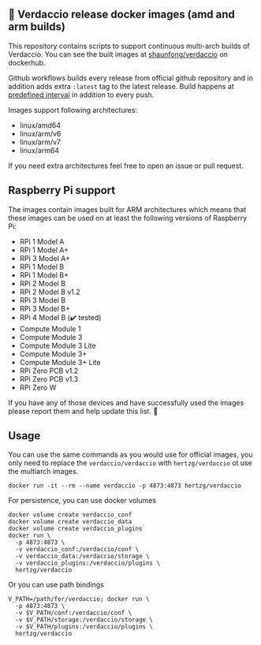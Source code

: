🐋 Verdaccio release docker images (amd and arm builds)
---
This repository contains scripts to support continuous multi-arch builds of 
Verdaccio. You can see the built images at 
[shaunfong/verdaccio](https://hub.docker.com/r/hertzg/verdaccio/tags) on dockerhub.

Github workflows builds every release from official github repository and in
addition adds extra `:latest` tag to the latest release. Build happens at
[predefined interval](https://github.com/shaunfong/docker-verdaccio-multiarch/blob/master/.github/workflows/buildx.yml)
in addition to every push.

Images support following architectures:
* linux/amd64
* linux/arm/v6
* linux/arm/v7
* linux/arm64

If you need extra architectures feel free to open an issue or pull request.

## Raspberry Pi support
The images contain images built for ARM architectures which means that these
images can be used on at least the following versions of Raspberry Pi:

* RPi 1 Model A
* RPi 1 Model A+
* RPi 3 Model A+
* RPi 1 Model B
* RPi 1 Model B+
* RPi 2 Model B
* RPi 2 Model B v1.2
* RPi 3 Model B
* RPi 3 Model B+
* RPi 4 Model B (:heavy_check_mark: tested) 
* Compute Module 1
* Compute Module 3
* Compute Module 3 Lite
* Compute Module 3+
* Compute Module 3+ Lite
* RPi Zero PCB v1.2
* RPi Zero PCB v1.3
* RPi Zero W

If you have any of those devices and have successfully used the images please
report them and help update this list. :open_hands: 

## Usage

You can use the same commands as you would use for official images, you only
need to replace the `verdaccio/verdaccio` with `hertzg/verdaccio` ot use the 
multiarch images.

```shell script
docker run -it --rm --name verdaccio -p 4873:4873 hertzg/verdaccio
```

For persistence, you can use docker volumes

```shell script
docker volume create verdaccio_conf
docker volume create verdaccio_data
docker volume create verdaccio_plugins
docker run \
  -p 4873:4873 \
  -v verdaccio_conf:/verdaccio/conf \
  -v verdaccio_data:/verdaccio/storage \
  -v verdaccio_plugins:/verdaccio/plugins \
  hertzg/verdaccio
```

Or you can use path bindings

```shell script
V_PATH=/path/for/verdaccio; docker run \
  -p 4873:4873 \
  -v $V_PATH/conf:/verdaccio/conf \
  -v $V_PATH/storage:/verdaccio/storage \
  -v $V_PATH/plugins:/verdaccio/plugins \
  hertzg/verdaccio
```
